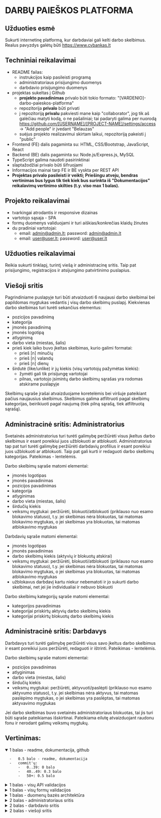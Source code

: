 # DARBŲ PAIEŠKOS PLATFORMA

## Užduoties esmė

Sukurti internetinę platformą, kur darbdaviai gali kelti darbo skelbimus. Realus pavyzdys galėtų būti https://www.cvbankas.lt

## Techniniai reikalavimai

-   README failas:
    -   instrukcijos kaip pasileisti programą
    -   administratoriaus prisijungimo duomenys
    -   darbdavio prisijungimo duomenys
-   projektas sukeltas į Github
    -   **projekto pavadinimas** privalo būti tokio formato: "[VARDENIO]-darbo-paieskos-platforma"
    -   repozitorija **privalo** būti privati
    -   į repozitoriją **privalu** pakviesti mane kaip "collaborator", jog tik aš galėčiau matyti kodą, o ne pašaliniai; tai padaryti galima per nuorodą https://github.com/[USERNAME]/[PROJECT-NAME]/settings/access -> "Add people" ir įvedant "Belauzas"
    -   suėjus projekto realizavimui skirtam laikui, repozitoriją pakeisti į "public"
-   Frontend (FE) dalis pagaminta su: HTML, CSS/Bootstrap, JavaScript, React
-   Backend (BE) dalis pagaminta su: Node.js/Express.js, MySQL
-   TypeScript galima naudoti pasirinktinai
-   slaptažodžiai privalo būti šifruojami
-   Informacijos mainai tarp FE ir BE vyskta per REST API
-   **Projektas privalo pasileisti ir veikti; Priešingu atveju, bendras vertinimas bus lygus tik tiek kiek bus surinkta iš "Dokumentacijos" reikalavimų vertinimo skilties (t.y. viso max 1 balas).**

## Projekto reikalavimai

-   tvarkingai atrodantis ir responsive dizainas
-   vartotojo sąsaja - SPA
-   formų duomenys validuojami ir turi aiškias/konkrečias klaidų žinutes
-   du pradiniai vartotojai:
    -   email: admin@admin.lt; password: admin@admin.lt
    -   email: user@user.lt; password: user@user.lt

## Užduoties reikalavimai

Reikia sukurti tinklapį, turintį viešą ir administracinę sritis. Taip pat prisijungimo, registracijos ir atsijungimo patvirtinimo puslapius.

## Viešoji sritis

Pagrindiniame puslapyje turi būti atvaizduoti 6 naujausi darbo skelbimai bei papildomas mygtukas vedantis į visų darbo skelbimų puslapį. Kiekvienas darbo skelbimas turi turėti sekančius elementus:

-   pozicijos pavadinimą
-   kategorija
-   įmonės pavadinimą
-   įmonės logotipą
-   atlyginimą
-   darbo vieta (miestas, šalis)
-   prieš kiek laiko buvo įkeltas skelbimas, kurio galimi formatai:
    -   prieš [n] minučių
    -   prieš [n] valandų
    -   prieš [n] dienų
-   širdutė (like/unlike) ir jų kiekis (visų vartotojų pažymėtas kiekis):
    -   žymėti gali tik prisijungę vartotojai
    -   pilnas, vartotojo įsimintų darbo skelbimų sąrašas yra rodomas atskirame puslapyje

Skelbimų sąraše įrašai atvaizduojame koretelėmis bei viršuje pateikiant pačius naujausius skelbimus. Skelbimus galima atfiltruoti pagal skelbimų kategorijas, beirikiuoti pagal naujumą (tiek pilną sąrašą, tiek atfiltruotą sąrašą).

## Administracinė sritis: Administratorius

Svetainės administratorius turi turėti galimybę peržiūrėti visus įkeltus darbo skelbimus ir esant poreikiui juos užblokuoti ar atblokuoti. Administratorius tap pat turi turėti galimybę peržiūrėti darbdavių profilius ir esant poreikiui juos užblokuoti ar atblokuoti. Taip pat gali kurti ir redaguoti darbo skelbimų kategorijas. Pateikimas - lentelėmis.

Darbo skelbimų sąraše matomi elementai:

-   įmonės logotipas
-   įmonės pavadinimas
-   pozicijos pavadinimas
-   kategorija
-   atlyginimas
-   darbo vieta (miestas, šalis)
-   širdučių kiekis
-   veiksmų mygtukai: peržiūrėti, blokuoti/atblokuoti (priklauso nuo esamo blokavimo statuso), t.y. jei skelbimas nėra blokuotas, tai matomas blokavimo mygtukas, o jei skelbimas yra blokuotas, tai matomas atblokavimo mygtukas

Darbdavių sąraše matomi elementai:

-   įmonės logotipas
-   įmonės pavadinimas
-   darbo skelbimų kiekis (aktyvių ir blokuotų atskirai)
-   veiksmų mygtukai: peržiūrėti, blokuoti/atblokuoti (priklauso nuo esamo blokavimo statuso), t.y. jei skelbimas nėra blokuotas, tai matomas blokavimo mygtukas, o jei skelbimas yra blokuotas, tai matomas atblokavimo mygtukas
-   užblokavus darbdavį kartu niekur nebematoti ir jo sukurti darbo skelbimai, net jei jie individualiai ir nebuvo blokuoti

Darbo skelbimų kategorijų sąraše matomi elementai:

-   kategorijos pavadinimas
-   kategorijai priskirtų aktyvių darbo skelbimų kiekis
-   kategorijai priskirtų blokuotų darbo skelbimų kiekis

## Administracinė sritis: Darbdavys

Darbdavys turi turėti galimybę peržiūrėti visus savo įkeltus darbo skelbimus ir esant poreikiui juos peržiūrėti, redaguoti ir ištrinti. Pateikimas - lentelėmis.

Darbo skelbimų sąraše matomi elementai:

-   pozicijos pavadinimas
-   atlyginimas
-   darbo vieta (miestas, šalis)
-   širdučių kiekis
-   veiksmų mygtukai: peržiūrėti, aktyvuoti/paslėpti (priklauso nuo esamo aktyvumo statuso), t.y. jei skelbimas nėra aktyvus, tai matomas paslėpimo mygtukas, o jei skelbimas yra paslėptas, tai matomas aktyvavimo mygtukas

Jei darbo skelbimas buvo svetainės administratoriaus blokuotas, tai jis turi būti sąraše pateikiamas išskirtinai. Pateikiama eilutę atvaizduojant raudonu fonu ir nerodant galimų veiksmų mygtukų.

## Vertinimas:

<details open>
  <summary>1 balas - readme, dokumentacija, github</summary>
  
  ```
    -   0.5 balo - readme, dokumentacija
    -   commit'ų:
        -   0..39: 0 balo
        -   40..49: 0.3 balo
        -   50+: 0.5 balo
  ```
</details>

<details>
  <summary>1 balas - visų API validacijos</summary>
  
  ```
    -   0.1 balo - prisijungimo, registracijos, atsijungimo
    -   0.1 balo - širdučių
    -   0.5 balo - admin: darbdavių, darbo skelbimų ir jų kategorijų
    -   0.3 balo - darbdavio: darbo skelbimų
  ```
</details>

<details>
  <summary>1 balas - visų formų validacijos</summary>
  
  ```
    -   0.2 balo - prisijungimo forma
    -   0.2 balo - registracijos forma
    -   0.2 balo - naujo darbo skelbimo forma
    -   0.2 balo - darbo skelbimo redagavimo forma
    -   0.1 balo - naujos darbo skelbimo katogorijos forma
    -   0.1 balo - darbo skelbimo katogorijos redagavimo forma
  ```
</details>

<details>
  <summary>1 balas - duomenų bazės architektūra</summary>
  
  ```
    -   0.4 balo - vartotojai
    -   0.1 balo - token
    -   0.2 balo - darbo skelbimų kategorijos
    -   0.2 balo - darbo skelbimai
    -   0.1 balo - širdutės
  ```
</details>

<details>
  <summary>2 balas - administratoriaus sritis</summary>
  
  ```
    -   0.8 balo - darbdavių crud
    -   0.7 balo - darbo skelbimų crud
    -   0.5 balo - darbo kategorijų crud
  ```
</details>

<details>
  <summary>2 balas - darbdavio sritis</summary>
  
  ```
    -   1.5 balo - darbo skelbimų crud
    -   0.5 balo - admistratoriaus blokuoto skelbimo funkcionalumas
  ```
</details>

<details>
  <summary>2 balas - viešoji sritis</summary>
  
  ```
    -   0.5 balo - pagrindinis puslapis
    -   0.2 balo - prisijungimo puslapis
    -   0.3 balo - regitracijos puslapis
    -   0.5 balo - darbo skelbimų sąrašo puslapis
    -   0.5 balo - darbo skelbimo puslapis
  ```
</details>
